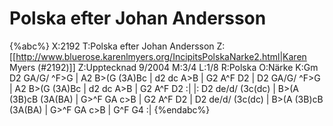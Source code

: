 # Polska efter Johan Andersson

{%abc%}
X:2192
T:Polska efter Johan Andersson
Z:[[http://www.bluerose.karenlmyers.org/IncipitsPolskaNarke2.html|Karen Myers (#2192)]]
Z:Upptecknad 9/2004
M:3/4
L:1/8
R:Polska
O:Närke
K:Gm
D2 GA/G/ ^F>G | A2 B>(G (3A)Bc | d2 dc A>B | G2 A^F D2 |
D2 GA/G/ ^F>G | A2 B>(G (3A)Bc | d2 dc A>B | G2 A^F D2 :|
|: D2 de/d/ (3c(dc) | B>(A (3B)cB (3A(BA) | G>^F GA c>B | G2 A^F D2 |
D2 de/d/ (3c(dc) | B>(A (3B)cB (3A(BA) | G>^F GA c>B | G^F G4 :|
{%endabc%}

